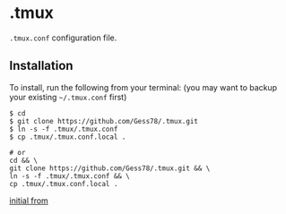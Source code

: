 .tmux
=====

`.tmux.conf` configuration file.


Installation
------------

To install, run the following from your terminal: (you may want to backup your
existing `~/.tmux.conf` first)

```
$ cd
$ git clone https://github.com/Gess78/.tmux.git
$ ln -s -f .tmux/.tmux.conf
$ cp .tmux/.tmux.conf.local .

# or
cd && \
git clone https://github.com/Gess78/.tmux.git && \
ln -s -f .tmux/.tmux.conf && \
cp .tmux/.tmux.conf.local .
```
[initial from](https://github.com/gpakosz/.tmux)


